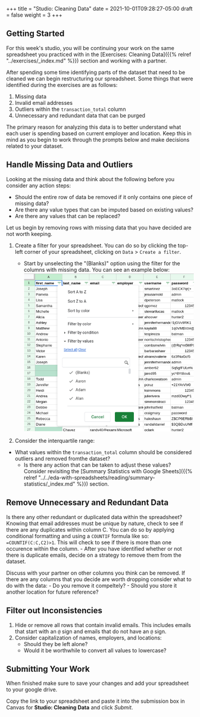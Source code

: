 +++
title = "Studio: Cleaning Data"
date = 2021-10-01T09:28:27-05:00
draft = false
weight = 3
+++

## Getting Started

For this week's studio, you will be continuing your work on the same spreadsheet you practiced with in the [Exercises: Cleaning Data]({{% relref "../exercises/_index.md" %}}) section and working with a partner.

After spending some time identifying parts of the dataset that need to be cleaned we can begin restructuring our spreadsheet. Some things that were identified during the exercises are as follows:

1. Missing data
1. Invalid email addresses
1. Outliers within the `transaction_total` column
1. Unnecessary and redundant data that can be purged

The primary reason for analyzing this data is to better understand what each user is spending based on current employer and location. Keep this in mind as you begin to work through the prompts below and make decisions related to your dataset.

## Handle Missing Data and Outliers

Looking at the missing data and think about the following before you consider any action steps:
- Should the entire row of data be removed if it only contains one piece of missing data?
- Are there any value types that can be imputed based on existing values?
- Are there any values that can be replaced?

Let us begin by removing rows with missing data that you have decided are not worth keeping.

1. Create a filter for your spreadsheet. You can do so by clicking the top-left corner of your spreadsheet, clicking on `Data` > `Create a filter`.
    - Start by unselecting the "(Blanks)" option using the filter for the columns with missing data. You can see an example below:
    ![View of spreadsheet with the filter option opened ](pictures/unselect-blanks.png?classes=border)

1. Consider the interquartile range:
- What values within the `transaction_total` column should be considered outliers and removed fromthe dataset?
    - Is there any action that can be taken to adjust these values? Consider revisiting the [Summary Statistics with Google Sheets]({{% relref "../../eda-with-spreadsheets/reading/summary-statistics/_index.md" %}}) section.

## Remove Unnecessary and Redundant Data

Is there any other redundant or duplicated data within the spreadsheet? Knowing that email addresses must be unique by nature, check to see if there are any duplicates within column C. You can do so by applying conditional formatting and using a `COUNTIF` formula like so: `=COUNTIF(C:C,C2)>1`. This will check to see if there is more than one occurence within the column.
    - After you have identified whether or not there is duplicate emails, decide on a strategy to remove them from the dataset.

Discuss with your partner on other columns you think can be removed. If there are any columns that you decide are worth dropping consider what to do with the data:
    - Do you remove it compeltely?
    - Should you store it another location for future reference?

## Filter out Inconsistencies

1. Hide or remove all rows that contain invalid emails. This includes emails that start with an `@` sign and emails that do not have an `@` sign.
1. Consider capitalization of names, employers, and locations:
    - Should they be left alone?
    - Would it be worthwhile to convert all values to lowercase?

## Submitting Your Work

When finished make sure to save your changes and add your spreadsheet to your google drive. 

Copy the link to your spreadsheet and paste it into the submission box in Canvas for **Studio: Cleaning Data** and click *Submit*.
